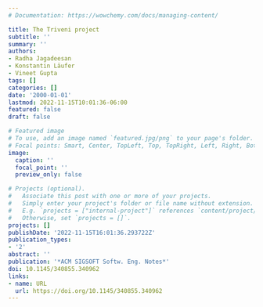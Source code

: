 ```yaml
---
# Documentation: https://wowchemy.com/docs/managing-content/

title: The Triveni project
subtitle: ''
summary: ''
authors:
- Radha Jagadeesan
- Konstantin Läufer
- Vineet Gupta
tags: []
categories: []
date: '2000-01-01'
lastmod: 2022-11-15T10:01:36-06:00
featured: false
draft: false

# Featured image
# To use, add an image named `featured.jpg/png` to your page's folder.
# Focal points: Smart, Center, TopLeft, Top, TopRight, Left, Right, BottomLeft, Bottom, BottomRight.
image:
  caption: ''
  focal_point: ''
  preview_only: false

# Projects (optional).
#   Associate this post with one or more of your projects.
#   Simply enter your project's folder or file name without extension.
#   E.g. `projects = ["internal-project"]` references `content/project/deep-learning/index.md`.
#   Otherwise, set `projects = []`.
projects: []
publishDate: '2022-11-15T16:01:36.293722Z'
publication_types:
- '2'
abstract: ''
publication: '*ACM SIGSOFT Softw. Eng. Notes*'
doi: 10.1145/340855.340962
links:
- name: URL
  url: https://doi.org/10.1145/340855.340962
---
```

